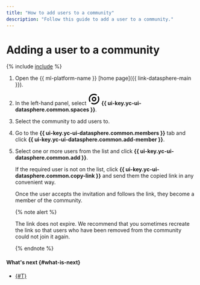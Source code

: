 ```yaml
---
title: "How to add users to a community"
description: "Follow this guide to add a user to a community."
---
```


# Adding a user to a community

{% include [include](../../../_includes/datasphere/organization-users.md) %}

1. Open the {{ ml-platform-name }} [home page]({{ link-datasphere-main }}).
1. In the left-hand panel, select ![community-panel](../../../_assets/console-icons/circles-concentric.svg) **{{ ui-key.yc-ui-datasphere.common.spaces }}**.
1. Select the community to add users to.
1. Go to the **{{ ui-key.yc-ui-datasphere.common.members }}** tab and click **{{ ui-key.yc-ui-datasphere.common.add-member }}**.
1. Select one or more users from the list and click **{{ ui-key.yc-ui-datasphere.common.add }}**.

   If the required user is not on the list, click **{{ ui-key.yc-ui-datasphere.common.copy-link }}** and send them the copied link in any convenient way.

   Once the user accepts the invitation and follows the link, they become a member of the community.

   {% note alert %}

   The link does not expire. We recommend that you sometimes recreate the link so that users who have been removed from the community could not join it again.

   {% endnote %}

#### What's next {#what-is-next}

* [{#T}](link-channel.md)
